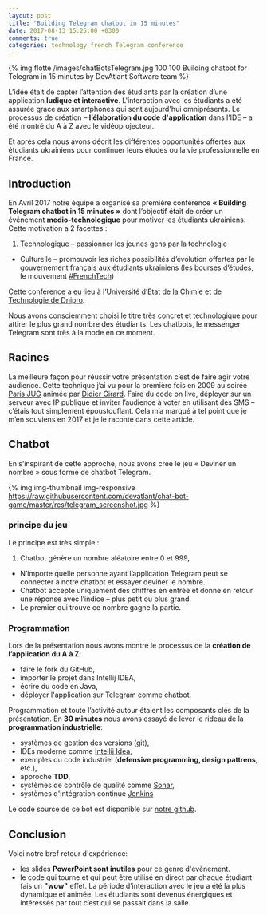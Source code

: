 ```yaml
---
layout: post
title: "Building Telegram chatbot in 15 minutes"
date: 2017-08-13 15:25:00 +0300
comments: true
categories: technology french Telegram conference
---
```


{% img flotte /images/chatBotsTelegram.jpg 100 100 Building chatbot for Telegram in 15 minutes by DevAtlant Software team %}

L’idée était de capter l’attention des étudiants par la création d’une application __ludique et interactive__. 
L'interaction avec les étudiants a été assurée grace aux smartphones qui sont aujourd'hui omniprésents. Le processus de création – __l’élaboration du code d'application__ dans l’IDE 
– a été montré du A à Z  avec le vidéoprojecteur.
 
Et après cela nous avons décrit les différentes opportunités offertes aux étudiants ukrainiens pour continuer leurs 
études ou la vie professionnelle en France.

<!-- more -->

## Introduction
En Avril 2017 notre équipe a organisé sa première conférence __« Building Telegram chatbot in 15 minutes »__ dont l’objectif
 était de créer un événement __medio-technologique__ pour motiver les étudiants ukrainiens. Cette motivation a 2 facettes :
 
1.	Technologique – passionner les jeunes gens par la technologie
*	Culturelle – promouvoir les riches possibilités d’évolution offertes par le gouvernement français aux étudiants 
ukrainiens (les bourses d’études, le mouvement  [#FrenchTech](http://www.lafrenchtech.com))

Cette conférence a eu lieu à l’[Université d’Etat de la Chimie et de Technologie de Dnipro](http://udhtu.edu.ua).

Nous avons consciemment choisi le titre très concret еt technologique pour attirer le plus grand nombre des étudiants. 
Les chatbots, le messenger Telegram sont très à la mode en ce moment. 

## Racines
La meilleure façon pour réussir votre présentation c’est de faire agir votre audience. Cette technique j’ai vu pour la 
première fois en 2009 au soirée [Paris JUG](https://www.parisjug.org) animée par [Didier Girard](https://twitter.com/didiergirard). 
Faire du code on live, déployer sur un serveur avec IP publique et inviter l’audience à voter en utilisant des SMS – c’étais tout 
simplement époustouflant. Cela m’a marqué à tel point que je m’en souviens en 2017 et je le raconte dans cette article.


## Chatbot
En s’inspirant de cette approche, nous avons créé le jeu « Deviner un nombre » sous forme de chatbot Telegram. 

{% img img-thumbnail img-responsive https://raw.githubusercontent.com/devatlant/chat-bot-game/master/res/telegram_screenshot.jpg %}

### principe du jeu 
Le principe est très simple :

1. Chatbot génère un nombre aléatoire entre 0 et 999, 
+	N’importe quelle personne ayant l’application Telegram peut se connecter à notre chatbot et essayer deviner le nombre.
+	Chatbot accepte uniquement des chiffres en entrée et donne en retour une réponse avec l’indice – plus petit ou plus grand. 
+	Le premier qui trouve ce nombre gagne la partie.

### Programmation

Lors de la présentation 
nous avons montré le processus de la __création de l’application du A à Z__:

* faire le fork du GitHub,
* importer le projet dans Intellij IDEA,
* écrire du code en Java,
* déployer l'application sur Telegram comme chatbot.

Programmation et toute l’activité autour étaient les composants clés de la présentation. 
En __30 minutes__ nous avons essayé de lever le rideau de la __programmation industrielle__:

* systèmes de gestion des versions (git), 
* IDEs moderne comme [Intellij Idea](https://www.jetbrains.com/idea/), 
* exemples du code industriel (__defensive programming, design pattrens__, etc.), 
* approche __TDD__, 
* systèmes de contrôle de qualité comme [Sonar](https://www.sonarqube.org),
* systèmes d'Intégration continue [Jenkins](https://jenkins-ci.org)

Le code source de ce bot est disponible sur [notre github](https://github.com/devatlant/chat-bot-game).

## Conclusion

Voici notre bref retour d'expérience:  

* les slides __PowerPoint sont inutiles__ pour ce genre d'évènement.  
* le code qui tourne et qui peut être utilisé en direct par chaque étudiant fais un __"wow"__ effet. 
La période d’interaction avec le jeu a été la plus dynamique et animée. Les étudiants sont devenus énergiques et intéressés par tout c’est qui se passait dans la salle.      

